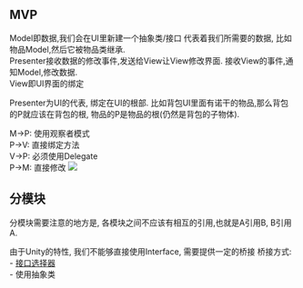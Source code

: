 
## MVP
Model即数据,我们会在UI里新建一个抽象类/接口 代表着我们所需要的数据, 比如物品Model,然后它被物品类继承.  
Presenter接收数据的修改事件,发送给View让View修改界面. 接收View的事件,通知Model,修改数据.  
View即UI界面的绑定

Presenter为UI的代表, 绑定在UI的根部. 比如背包UI里面有诺干的物品,那么背包的P就应该在背包的根, 物品的P是物品的根(仍然是背包的子物体).

M->P: 使用观察者模式  
P->V: 直接绑定方法  
V->P: 必须使用Delegate  
P->M: 直接修改
![](https://github.com/neuecc/UniRx/blob/master/StoreDocument/MVP_Pattern.png)
## 分模块

分模块需要注意的地方是, 各模块之间不应该有相互的引用,也就是A引用B, B引用A.  

由于Unity的特性, 我们不能够直接使用Interface, 需要提供一定的桥接
桥接方式:  
    - [接口选择器](https://github.com/Thundernerd/Unity3D-SerializableInterface)  
    - 使用抽象类